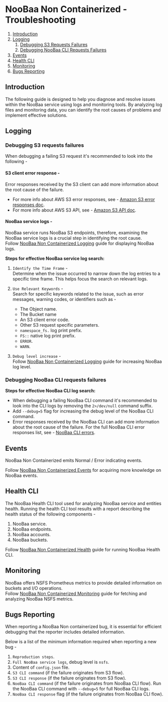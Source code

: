 # NooBaa Non Containerized - Troubleshooting

1. [Introduction](#introduction)
2. [Logging](#logging)
   1. [Debugging S3 Requests Failures](#debugging-s3-requests-failures)
   2. [Debugging NooBaa CLI Requests Failures](#debugging-noobaa-cli-requests-failures)
3. [Events](#events)
4. [Health CLI](#health-cli)
5. [Monitoring](#monitoring)
6. [Bugs Reporting](#bugs-reporting)

## Introduction

The following guide is designed to help you diagnose and resolve issues within the NooBaa service using logs and monitoring tools. By analyzing log files and monitoring data, you can identify the root causes of problems and implement effective solutions.

## Logging

### Debugging S3 requests failures

When debugging a failing S3 request it's recommended to look into the following -

#### S3 client error response -

Error responses received by the S3 client can add more information about the root cause of the failure.

- For more info about AWS S3 error responses, see - [Amazon S3 error responses doc](https://docs.aws.amazon.com/AmazonS3/latest/API/ErrorResponses.html).
- For more info about AWS S3 API, see - [Amazon S3 API doc](https://docs.aws.amazon.com/AmazonS3/latest/API/API_Operations_Amazon_Simple_Storage_Service.html).

#### NooBaa service logs -

NooBaa service runs NooBaa S3 endpoints, therefore, examining the NooBaa service logs is a crucial step in identifying the root cause.  
Follow [NooBaa Non Containerized Logging](./Logging.md) guide for displaying NooBaa logs.

**Steps for effective NooBaa service log search:**

1. `Identify the Time Frame` -  
   Determine when the issue occurred to narrow down the log entries to a specific time frame. This helps focus the search on relevant logs.

2. `Use Relevant Keywords` -  
   Search for specific keywords related to the issue, such as error messages, warning codes, or identifiers such as -

   - The Object name.
   - The Bucket name
   - An S3 client error code.
   - Other S3 request specific parameters.
   - `namespace_fs.` log print prefix.
   - `FS::` native log print prefix.
   - `ERROR`.
   - `WARN`.

3. `Debug level increase` -  
   Follow [NooBaa Non Containerized Logging](./Logging.md) guide for increasing NooBaa log level.

### Debugging NooBaa CLI requests failures

**Steps for effective NooBaa CLI log search:**

- When debugging a failing NooBaa CLI command it's recommended to look into the CLI logs by removing the `2>/dev/null` command suffix.
- Add `--debug=5` flag for increasing the debug level of the NooBaa CLI command.
- Error responses received by the NooBaa CLI can add more information about the root cause of the failure. For the full NooBaa CLI error responses list, see - [NooBaa CLI errors](../../src/manage_nsfs/manage_nsfs_cli_errors.js).

## Events

NooBaa Non Containerized emits Normal / Error indicating events.

Follow [NooBaa Non Containerized Events](./Events.md) for acquiring more knowledge on NooBaa events.

## Health CLI

The NooBaa Health CLI tool used for analyzing NooBaa service and entities health. Running the health CLI tool results with a report describing the health status of the following components -

1. NooBaa service.
2. NooBaa endpoints.
3. NooBaa accounts.
4. NooBaa buckets.

Follow [NooBaa Non Containerized Health](./Health.md) guide for running NooBaa Health CLI.

## Monitoring

NooBaa offers NSFS Prometheus metrics to provide detailed information on buckets and I/O operations.  
Follow [NooBaa Non Containerized Monitoring](./Monitoring.md) guide for fetching and analyzing NooBaa NSFS metrics.

## Bugs Reporting

When reporting a NooBaa Non containerized bug, it is essential for efficient debugging that the reporter includes detailed information.

Below is a list of the minimum information required when reporting a new bug -

1. `Reproduction steps`.
2. `Full NooBaa service logs`, debug level is `nsfs`.
3. Content of `config.json` file.
4. `S3 CLI command` (if the failure originates from S3 flow).
5. `S3 CLI response` (if the failure originates from S3 flow).
6. `NooBaa CLI command` (if the failure originates from NooBaa CLI flow).
   Run the NooBaa CLI command with `--debug=5` for full NooBaa CLI logs.
7. `NooBaa CLI response` flag (if the failure originates from NooBaa CLI flow).
